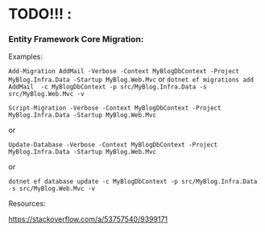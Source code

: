 # TODO!!! :



### Entity Framework Core Migration:
Examples:

``` Add-Migration AddMail -Verbose -Context MyBlogDbContext -Project MyBlog.Infra.Data -Startup MyBlog.Web.Mvc ``` or ```dotnet ef migrations add AddMail  -c MyBlogDbContext -p src/MyBlog.Infra.Data -s src/MyBlog.Web.Mvc -v```

``` Script-Migration -Verbose -Context MyBlogDbContext -Project MyBlog.Infra.Data -Startup MyBlog.Web.Mvc ``` 

or 

```Update-Database -Verbose -Context MyBlogDbContext -Project MyBlog.Infra.Data -Startup MyBlog.Web.Mvc ```

or 

```dotnet ef database update -c MyBlogDbContext -p src/MyBlog.Infra.Data -s src/MyBlog.Web.Mvc -v```


Resources:

https://stackoverflow.com/a/53757540/9399171 

